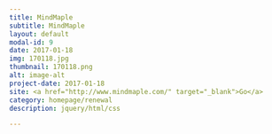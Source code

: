 ```yaml
---
title: MindMaple
subtitle: MindMaple
layout: default
modal-id: 9
date: 2017-01-18
img: 170118.jpg
thumbnail: 170118.png
alt: image-alt
project-date: 2017-01-18
site: <a href="http://www.mindmaple.com/" target="_blank">Go</a>
category: homepage/renewal
description: jquery/html/css

---
```

